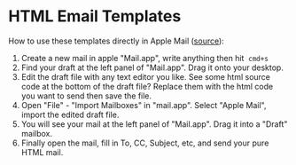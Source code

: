 # HTML Email Templates

How to use these templates directly in Apple Mail ([source](https://stackoverflow.com/questions/48214386/insert-html-into-email-in-apple-mail)):

1. Create a new mail in apple "Mail.app", write anything then hit  `cmd+s` 
2. Find your draft at the left panel of "Mail.app". Drag it onto your desktop.
3. Edit the draft file with any text editor you like. See some html source code at the bottom of the draft file? Replace them with the html code you want to send then save the file.
4. Open "File" - "Import Mailboxes" in "mail.app". Select "Apple Mail", import the edited draft file.
5. You will see your mail at the left panel of "Mail.app". Drag it into a "Draft" mailbox.
6. Finally open the mail, fill in To, CC, Subject, etc, and send your pure HTML mail.